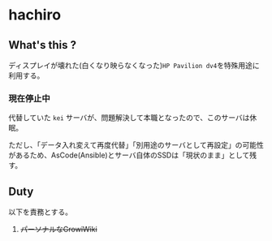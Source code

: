hachiro
==============

## What's this ?

ディスプレイが壊れた(白くなり映らなくなった)`HP Pavilion dv4`を特殊用途に利用する。

### 現在停止中

代替していた `kei` サーバが、問題解決して本職となったので、このサーバは休眠。

ただし、「データ入れ変えて再度代替」「別用途のサーバとして再設定」の可能性があるため、AsCode(Ansible)とサーバ自体のSSDは「現状のまま」として残す。

## Duty

以下を責務とする。

1. ~~パーソナルなGrowiWiki~~
